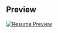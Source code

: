 ## Preview

[![Resume Preview](https://github.com/jaewon-jun9/portfolio/blob/master/img/prev.PNG)](https://jaewon-jun9.github.io/portfolio/)
